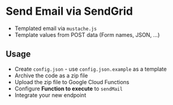# Send Email via SendGrid

* Templated email via `mustache.js`
* Template values from POST data (Form names, JSON, ...)

## Usage

* Create `config.json` - use `config.json.example` as a template
* Archive the code as a zip file
* Upload the zip file to Google Cloud Functions
* Configure **Function to execute** to `sendMail`
* Integrate your new endpoint